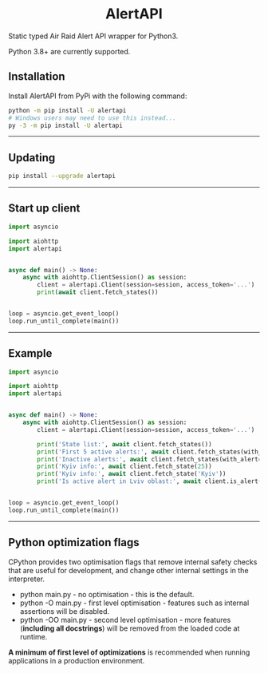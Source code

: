 <h1 align="center">AlertAPI</h1>
<p>
Static typed Air Raid Alert API wrapper for Python3.

Python 3.8+ are currently supported.
</p>

## Installation
Install AlertAPI from PyPi with the following command:

```bash
python -m pip install -U alertapi
# Windows users may need to use this instead...
py -3 -m pip install -U alertapi
```

----

## Updating

```bash
pip install --upgrade alertapi
```

----

## Start up client

```py
import asyncio

import aiohttp
import alertapi


async def main() -> None:
    async with aiohttp.ClientSession() as session:
        client = alertapi.Client(session=session, access_token='...')
        print(await client.fetch_states())


loop = asyncio.get_event_loop()
loop.run_until_complete(main())
```

----

## Example

```py
import asyncio

import aiohttp
import alertapi


async def main() -> None:
    async with aiohttp.ClientSession() as session:
        client = alertapi.Client(session=session, access_token='...')

        print('State list:', await client.fetch_states())
        print('First 5 active alerts:', await client.fetch_states(with_alert=True, limit=5))
        print('Inactive alerts:', await client.fetch_states(with_alert=False))
        print('Kyiv info:', await client.fetch_state(25))
        print('Kyiv info:', await client.fetch_state('Kyiv'))
        print('Is active alert in Lviv oblast:', await client.is_alert('Lviv oblast'))


loop = asyncio.get_event_loop()
loop.run_until_complete(main())
```

----

## Python optimization flags
CPython provides two optimisation flags that remove internal safety checks that are useful for development, and change other internal settings in the interpreter.

- python main.py - no optimisation - this is the default.
- python -O main.py - first level optimisation - features such as internal
    assertions will be disabled.
- python -OO main.py - second level optimisation - more features (**including
    all docstrings**) will be removed from the loaded code at runtime.

**A minimum of first level of optimizations** is recommended when running applications in a production environment.